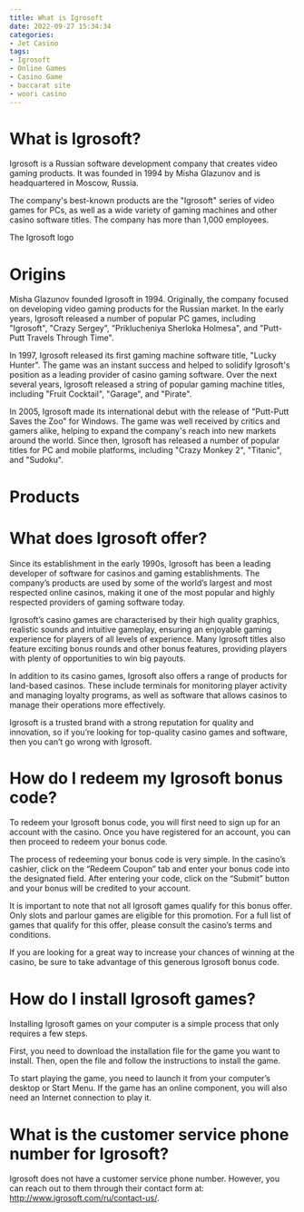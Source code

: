 ```yaml
---
title: What is Igrosoft
date: 2022-09-27 15:34:34
categories:
- Jet Casino
tags:
- Igrosoft
- Online Games
- Casino Game
- baccarat site
- woori casino
---
```



#  What is Igrosoft?

Igrosoft is a Russian software development company that creates video gaming products. It was founded in 1994 by Misha Glazunov and is headquartered in Moscow, Russia.

The company's best-known products are the "Igrosoft" series of video games for PCs, as well as a wide variety of gaming machines and other casino software titles. The company has more than 1,000 employees.

The Igrosoft logo

# Origins

Misha Glazunov founded Igrosoft in 1994. Originally, the company focused on developing video gaming products for the Russian market. In the early years, Igrosoft released a number of popular PC games, including "Igrosoft", "Crazy Sergey", "Priklucheniya Sherloka Holmesa", and "Putt-Putt Travels Through Time".

In 1997, Igrosoft released its first gaming machine software title, "Lucky Hunter". The game was an instant success and helped to solidify Igrosoft's position as a leading provider of casino gaming software. Over the next several years, Igrosoft released a string of popular gaming machine titles, including "Fruit Cocktail", "Garage", and "Pirate".

In 2005, Igrosoft made its international debut with the release of "Putt-Putt Saves the Zoo" for Windows. The game was well received by critics and gamers alike, helping to expand the company's reach into new markets around the world. Since then, Igrosoft has released a number of popular titles for PC and mobile platforms, including "Crazy Monkey 2", "Titanic", and "Sudoku".

# Products 






 

 

  

 



#  What does Igrosoft offer?

Since its establishment in the early 1990s, Igrosoft has been a leading developer of software for casinos and gaming establishments. The company’s products are used by some of the world’s largest and most respected online casinos, making it one of the most popular and highly respected providers of gaming software today.

Igrosoft’s casino games are characterised by their high quality graphics, realistic sounds and intuitive gameplay, ensuring an enjoyable gaming experience for players of all levels of experience. Many Igrosoft titles also feature exciting bonus rounds and other bonus features, providing players with plenty of opportunities to win big payouts.

In addition to its casino games, Igrosoft also offers a range of products for land-based casinos. These include terminals for monitoring player activity and managing loyalty programs, as well as software that allows casinos to manage their operations more effectively.

Igrosoft is a trusted brand with a strong reputation for quality and innovation, so if you’re looking for top-quality casino games and software, then you can’t go wrong with Igrosoft.

#  How do I redeem my Igrosoft bonus code?

To redeem your Igrosoft bonus code, you will first need to sign up for an account with the casino. Once you have registered for an account, you can then proceed to redeem your bonus code.

The process of redeeming your bonus code is very simple. In the casino’s cashier, click on the “Redeem Coupon” tab and enter your bonus code into the designated field. After entering your code, click on the “Submit” button and your bonus will be credited to your account.

It is important to note that not all Igrosoft games qualify for this bonus offer. Only slots and parlour games are eligible for this promotion. For a full list of games that qualify for this offer, please consult the casino’s terms and conditions.

If you are looking for a great way to increase your chances of winning at the casino, be sure to take advantage of this generous Igrosoft bonus code.

#  How do I install Igrosoft games?

Installing Igrosoft games on your computer is a simple process that only requires a few steps. 

First, you need to download the installation file for the game you want to install. Then, open the file and follow the instructions to install the game.

To start playing the game, you need to launch it from your computer’s desktop or Start Menu. If the game has an online component, you will also need an Internet connection to play it.

#  What is the customer service phone number for Igrosoft?

Igrosoft does not have a customer service phone number. However, you can reach out to them through their contact form at: http://www.igrosoft.com/ru/contact-us/.